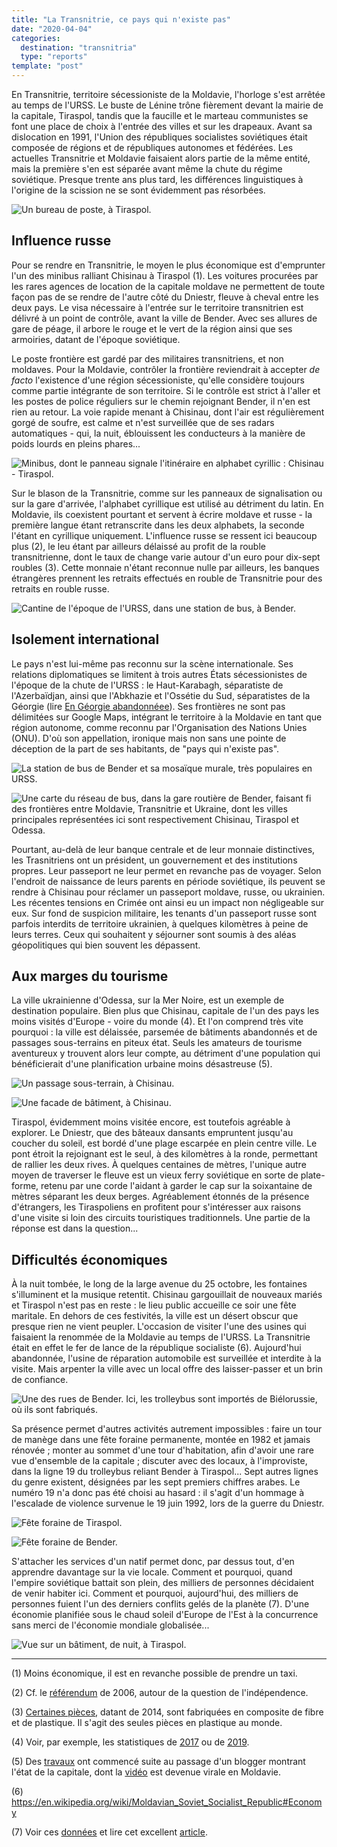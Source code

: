 ```yaml
---
title: "La Transnitrie, ce pays qui n'existe pas"
date: "2020-04-04"
categories:
  destination: "transnitria"
  type: "reports"
template: "post"
---
```


En Transnitrie, territoire sécessioniste de la Moldavie, l'horloge s'est arrêtée 
au temps de l'URSS. Le buste de Lénine trône fièrement devant la mairie de la 
capitale, Tiraspol, tandis que la faucille et le marteau communistes se font une 
place de choix à l'entrée des villes et sur les drapeaux. Avant sa dislocation
en 1991, l'Union des républiques socialistes soviétiques était composée de 
régions et de républiques autonomes et fédérées. Les actuelles Transnitrie et
Moldavie faisaient alors partie de la même entité, mais la première s'en est
séparée avant même la chute du régime soviétique. Presque trente ans plus tard,
les différences linguistiques à l'origine de la scission ne se sont évidemment
pas résorbées.

![Un bureau de poste, à Tiraspol.](../../../images/transnitria/tiraspol-post-office.jpg "Un bureau de poste")

## Influence russe

Pour se rendre en Transnitrie, le moyen le plus économique est d'emprunter 
l'un des minibus ralliant Chisinau à Tiraspol (1). Les voitures procurées par les 
rares agences de location de la capitale moldave ne permettent de toute façon 
pas de se rendre de l'autre côté du Dniestr, fleuve à cheval entre les deux 
pays. Le visa nécessaire à l'entrée sur le territoire transnitrien est 
délivré à un point de contrôle, avant la ville de Bender. Avec ses allures de 
gare de péage, il arbore le rouge et le vert de la région ainsi que ses 
armoiries, datant de l'époque soviétique.

Le poste frontière est gardé par des militaires transnitriens, et non moldaves.
Pour la Moldavie, contrôler la frontière reviendrait à accepter _de facto_ 
l'existence d'une région sécessioniste, qu'elle considère toujours comme
partie intégrante de son territoire. Si le contrôle est strict à l'aller et
les postes de police réguliers sur le chemin rejoignant Bender, il n'en est 
rien au retour. La voie rapide menant à Chisinau, dont l'air est régulièrement 
gorgé de soufre, est calme et n'est surveillée que de ses radars 
automatiques - qui, la nuit, éblouissent les conducteurs à la manière de poids 
lourds en pleins phares...

![Minibus, dont le panneau signale l'itinéraire en alphabet cyrillic : Chisinau - Tiraspol.](../../../images/transnitria/chisinau-tiraspol-bus.jpg "Minibus en direction de Tiraspol")

Sur le blason de la Transnitrie, comme sur les panneaux de signalisation ou sur 
la gare d'arrivée, l'alphabet cyrillique est utilisé au détriment du latin. En 
Moldavie, ils coexistent pourtant et servent à écrire moldave et russe - la 
première langue étant retranscrite dans les deux alphabets, la seconde l'étant 
en cyrillique uniquement. L'influence russe se ressent ici beaucoup plus (2),
le leu étant par ailleurs délaissé au profit de la rouble transnitrienne, dont 
le taux de change varie autour d'un euro pour dix-sept roubles (3). Cette 
monnaie n'étant reconnue nulle par ailleurs, les banques étrangères prennent 
les retraits effectués en rouble de Transnitrie pour des retraits en rouble 
russe.

![Cantine de l'époque de l'URSS, dans une station de bus, à Bender.](../../../images/transnitria/bender-ussr-cantine.jpg "Une cantine soviétique")

## Isolement international

Le pays n'est lui-même pas reconnu sur la scène internationale. Ses relations
diplomatiques se limitent à trois autres États sécessionistes de l'époque de
la chute de l'URSS : le Haut-Karabagh, séparatiste de l'Azerbaïdjan, ainsi 
que l'Abkhazie et l'Ossétie du Sud, séparatistes de la Géorgie (lire
[En Géorgie abandonnéee](/fr/en-géorgie-abandonnée)). Ses frontières ne sont
pas délimitées sur Google Maps, intégrant le territoire à la Moldavie en tant 
que région autonome, comme reconnu par l'Organisation des Nations Unies (ONU).
D'où son appellation, ironique mais non sans une pointe de déception de la part
de ses habitants, de "pays qui n'existe pas".

![La station de bus de Bender et sa mosaïque murale, très populaires en URSS.](../../../images/transnitria/bender-bus-station.jpg "Une mosaïque murale")

![Une carte du réseau de bus, dans la gare routière de Bender, faisant fi des frontières entre Moldavie, Transnitrie et Ukraine, dont les villes principales représentées ici sont respectivement Chisinau, Tiraspol et Odessa.](../../../images/transnitria/bender-bus-map.jpg "Une carte du réseau de bus")

Pourtant, au-delà de leur banque centrale et de leur monnaie distinctives, les 
Trasnitriens ont un président, un gouvernement et des institutions 
propres. Leur passeport ne leur permet en revanche pas de voyager. 
Selon l'endroit de naissance de leurs parents en période soviétique, 
ils peuvent se rendre à Chisinau pour réclamer un passeport moldave, russe, 
ou ukrainien. Les récentes tensions en Crimée ont ainsi eu un impact non 
négligeable sur eux. Sur fond de suspicion militaire, les tenants d'un passeport 
russe sont parfois interdits de territoire ukrainien, à quelques kilomètres à 
peine de leurs terres. Ceux qui souhaitent y séjourner sont soumis à des aléas 
géopolitiques qui bien souvent les dépassent.

## Aux marges du tourisme

La ville ukrainienne d'Odessa, sur la Mer Noire, est un exemple de destination 
populaire. Bien plus que Chisinau, capitale de l'un des pays les moins visités 
d'Europe - voire du monde (4). Et l'on comprend très vite pourquoi : la ville 
est délaissée, parsemée de bâtiments abandonnés et de passages sous-terrains en 
piteux état. Seuls les amateurs de tourisme aventureux y trouvent alors leur 
compte, au détriment d'une population qui bénéficierait d'une planification 
urbaine moins désastreuse (5).

![Un passage sous-terrain, à Chisinau.](../../../images/transnitria/chisinau-underground.jpg "Un passage sous-terrain")

![Une facade de bâtiment, à Chisinau.](../../../images/transnitria/chisinau-buildling.jpg "Une façade de bâtiment")

Tiraspol, évidemment moins visitée encore, est toutefois agréable à explorer.
Le Dniestr, que des bâteaux dansants empruntent jusqu'au coucher du soleil, est 
bordé d'une plage escarpée en plein centre ville. Le pont étroit la rejoignant 
est le seul, à des kilomètres à la ronde, permettant de rallier les deux rives. 
À quelques centaines de mètres, l'unique autre moyen de traverser le fleuve est 
un vieux ferry soviétique en sorte de plate-forme, retenu par une corde l'aidant 
à garder le cap sur la soixantaine de mètres séparant les deux berges. 
Agréablement étonnés de la présence d'étrangers, les Tiraspoliens en profitent 
pour s'intéresser aux raisons d'une visite si loin des circuits touristiques 
traditionnels. Une partie de la réponse est dans la question...

## Difficultés économiques

À la nuit tombée, le long de la large avenue du 25 octobre, les fontaines
s'illuminent et la musique retentit. Chisinau gargouillait de nouveaux 
mariés et Tiraspol n'est pas en reste : le lieu public accueille ce soir une 
fête maritale. En dehors de ces festivités, la ville est un désert obscur
que presque rien ne vient peupler. L'occasion de visiter l'une des usines
qui faisaient la renommée de la Moldavie au temps de l'URSS. La Transnitrie 
était en effet le fer de lance de la république socialiste (6). Aujourd'hui
abandonnée, l'usine de réparation automobile est surveillée et interdite à la 
visite. Mais arpenter la ville avec un local offre des laisser-passer et un
brin de confiance.

![Une des rues de Bender. Ici, les trolleybus sont importés de Biélorussie, où ils sont fabriqués.](../../../images/transnitria/bender-street.jpg "Une des rues de Bender")

Sa présence permet d'autres activités autrement impossibles : faire un tour de 
manège dans une fête foraine permanente, montée en 1982 et jamais rénovée ;
monter au sommet d'une tour d'habitation, afin d'avoir une rare vue d'ensemble
de la capitale ; discuter avec des locaux, à l'improviste, dans la ligne 19 du 
trolleybus reliant Bender à Tiraspol... Sept autres lignes du genre existent, 
désignées par les sept premiers chiffres arabes. Le numéro 19 n'a donc pas été 
choisi au hasard : il s'agit d'un hommage à l'escalade de violence survenue le 
19 juin 1992, lors de la guerre du Dniestr. 

![Fête foraine de Tiraspol.](../../../images/transnitria/tiraspol-fun-fair.jpg "Fête foraine")

![Fête foraine de Bender.](../../../images/transnitria/bender-fun-fair.jpg "Fête foraine")

S'attacher les services d'un natif permet donc, par dessus tout, d'en apprendre 
davantage sur la vie locale. Comment et pourquoi, quand l'empire soviétique 
battait son plein, des milliers de personnes décidaient de venir habiter ici. 
Comment et pourquoi, aujourd'hui, des milliers de personnes fuient l'un des 
derniers conflits gelés de la planète (7). D'une économie planifiée sous le
chaud soleil d'Europe de l'Est à la concurrence sans merci de l'économie 
mondiale globalisée...

![Vue sur un bâtiment, de nuit, à Tiraspol.](../../../images/transnitria/tiraspol-building-night.jpg "Un bâtiment, de nuit")

-----

(1) Moins économique, il est en revanche possible de prendre un taxi.

(2) Cf. le [référendum](https://en.wikipedia.org/wiki/2006_Transnistrian_independence_referendum) 
de 2006, autour de la question de l'indépendence.

(3) [Certaines pièces](https://en.wikipedia.org/wiki/Transnistrian_ruble#Coins),
datant de 2014, sont fabriquées en composite de fibre et de plastique. Il s'agit
des seules pièces en plastique au monde.

(4) Voir, par exemple, les statistiques de [2017](https://www.travelawaits.com/2458248/the-8-least-visited-european-countries/)
ou de [2019](https://statistica.gov.md/newsview.php?l=en&idc=168&id=6593).

(5) Des [travaux](https://www.kp.md/daily/26981/4041186/) ont commencé suite au 
passage d'un blogger montrant l'état de la capitale, dont 
la [vidéo](https://www.youtube.com/watch?v=wnDxHTaeNX0) est devenue virale en 
Moldavie. 

(6) https://en.wikipedia.org/wiki/Moldavian_Soviet_Socialist_Republic#Economy

(7) Voir ces [données](https://www.citypopulation.de/en/moldova/transnistria/admin/)
et lire cet excellent [article](https://www.equaltimes.org/transnistria-the-price-of?lang=en).
